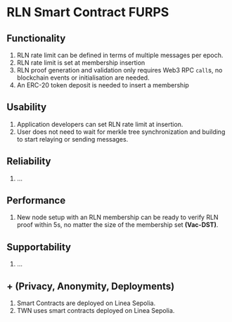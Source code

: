 # RLN Smart Contract FURPS

## Functionality

1. RLN rate limit can be defined in terms of multiple messages per epoch.
2. RLN rate limit is set at membership insertion
3. RLN proof generation and validation only requires Web3 RPC `call`s, no blockchain events or initialisation are needed.
4. An ERC-20 token deposit is needed to insert a membership

## Usability

1. Application developers can set RLN rate limit at insertion.
2. User does not need to wait for merkle tree synchronization and building to start relaying
   or sending messages.

## Reliability

1. ...

## Performance

1. New node setup with an RLN membership can be ready to verify RLN proof within 5s,
   no matter the size of the membership set **(Vac-DST)**.

## Supportability

1. ...

## + (Privacy, Anonymity, Deployments)

1. Smart Contracts are deployed on Linea Sepolia.
2. TWN uses smart contracts deployed on Linea Sepolia.


